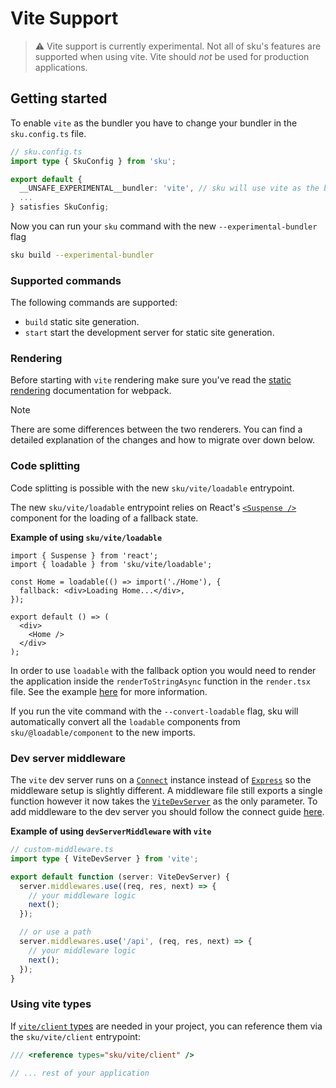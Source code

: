 # Vite Support

> ⚠️ Vite support is currently experimental. Not all of sku's features are supported when using vite. Vite should _not_ be used for production applications.

## Getting started

To enable `vite` as the bundler you have to change your bundler in the `sku.config.ts` file.

```typescript
// sku.config.ts
import type { SkuConfig } from 'sku';

export default {
  __UNSAFE_EXPERIMENTAL__bundler: 'vite', // sku will use vite as the bundler.
  ...
} satisfies SkuConfig;
```

Now you can run your `sku` command with the new `--experimental-bundler` flag

```bash
sku build --experimental-bundler
```

### Supported commands

The following commands are supported:

- `build` static site generation.
- `start` start the development server for static site generation.

### Rendering

Before starting with `vite` rendering make sure you've read the [static rendering](./docs/static-rendering.md) documentation for webpack.

> [!NOTE]
> There are some differences between the two renderers.
> You can find a detailed explanation of the changes and how to migrate over down below.

### Code splitting

Code splitting is possible with the new `sku/vite/loadable` entrypoint.

The new `sku/vite/loadable` entrypoint relies on React's [`<Suspense />`](https://react.dev/reference/react/Suspense) component for the loading of a fallback state.

**Example of using `sku/vite/loadable`**

```tsx
import { Suspense } from 'react';
import { loadable } from 'sku/vite/loadable';

const Home = loadable(() => import('./Home'), {
  fallback: <div>Loading Home...</div>,
});

export default () => (
  <div>
    <Home />
  </div>
);
```

In order to use `loadable` with the fallback option you would need to render the application inside the `renderToStringAsync` function in the `render.tsx` file. See the example [here](./docs/static-rendering.md#renderApp) for more information.

If you run the vite command with the `--convert-loadable` flag, sku will automatically convert all the `loadable` components from `sku/@loadable/component` to the new imports.

### Dev server middleware

The `vite` dev server runs on a [`Connect`](https://github.com/senchalabs/connect) instance instead of [`Express`](https://expressjs.com/) so the middleware setup is slightly different. A middleware file still exports a single function however it now takes the [`ViteDevServer`](https://vite.dev/guide/api-javascript.html#vitedevserver) as the only parameter.
To add middleware to the dev server you should follow the connect guide [here](https://github.com/senchalabs/connect#use-middleware).

**Example of using `devServerMiddleware` with `vite`**

```typescript
// custom-middleware.ts
import type { ViteDevServer } from 'vite';

export default function (server: ViteDevServer) {
  server.middlewares.use((req, res, next) => {
    // your middleware logic
    next();
  });

  // or use a path
  server.middlewares.use('/api', (req, res, next) => {
    // your middleware logic
    next();
  });
}
```

### Using vite types

If [`vite/client` types](https://vite.dev/guide/features#client-types) are needed in your project, you can reference them via the `sku/vite/client` entrypoint:

```typescript
/// <reference types="sku/vite/client" />

// ... rest of your application
```

